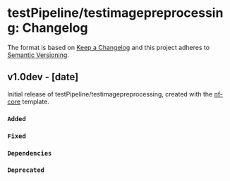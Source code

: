 # testPipeline/testimagepreprocessing: Changelog

The format is based on [Keep a Changelog](https://keepachangelog.com/en/1.0.0/)
and this project adheres to [Semantic Versioning](https://semver.org/spec/v2.0.0.html).

## v1.0dev - [date]

Initial release of testPipeline/testimagepreprocessing, created with the [nf-core](https://nf-co.re/) template.

### `Added`

### `Fixed`

### `Dependencies`

### `Deprecated`
